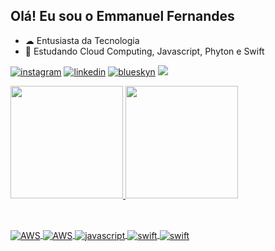 ## Olá! Eu sou o Emmanuel Fernandes

- ☁ Entusiasta da Tecnologia 
- 🌱 Estudando Cloud Computing, Javascript, Phyton e Swift 
 
[![instagram](https://img.shields.io/badge/Instagram-E4405F?style=for-the-badge&logo=instagram&logoColor=white)](https://www.instagram.com/emmanuelfernandesdepaula/) 
[![linkedin](https://img.shields.io/badge/LinkedIn-0077B5?style=for-the-badge&logo=linkedin&logoColor=white)](https://www.linkedin.com/in/emmanuel-fernandes-de-paula-170403-efp/)
[![blueskyn](https://img.shields.io/badge/Bluesky-1DA1F2?style=for-the-badge&logo=bluesky&logoColor=white)](https://staging.bsky.app/profile/emmanuelfernandes.bsky.social)
 <a href = "mailto:EmmanuelFernandesdePaula@gmail.com"><img src="https://img.shields.io/badge/-Gmail-%23333?style=for-the-badge&logo=gmail&logoColor=white" target="_blank"></a>
 
  
  
 
 <div>
  <a href="https://github.com/EmmanuelFernandes">
  <img height="180em" src="https://github-readme-stats.vercel.app/api?username=EmmanuelFernandes&show_icons=true&theme=dark&include_all_commits=true&count_private=true"/>
 <img height="180em" src="https://github-readme-stats.vercel.app/api/top-langs/?username=EmmanuelFernandes&theme=dark"/>
 </div>

 ##

<div stile= "display; inline_block"><br/> 
 <img align="center" alt="AWS" src="https://img.shields.io/badge/Amazon_AWS-232F3E?style=for-the-badge&logo=amazon-aws&logoColor=white" />
 <img align="center" alt="AWS" src="https://img.shields.io/badge/Python-14354C?style=for-the-badge&logo=python&logoColor=white" />
 <img align="center" alt="javascript" src="https://img.shields.io/badge/JavaScript-323330?style=for-the-badge&logo=javascript&logoColor=F7DF1E" />
 <img align="center" alt="swift" src="https://img.shields.io/badge/Swift-FA7343?style=for-the-badge&logo=swift&logoColor=white" />
 <img align="center" alt="swift" src="https://img.shields.io/badge/Amazon_AWS-FF9900?style=for-the-badge&logo=amazonaws&logoColor=white" />
</div>
